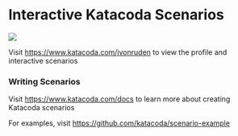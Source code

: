 # Interactive Katacoda Scenarios

[![](http://shields.katacoda.com/katacoda/jvonruden/count.svg)](https://www.katacoda.com/jvonruden "Get your profile on Katacoda.com")

Visit https://www.katacoda.com/jvonruden to view the profile and interactive scenarios

### Writing Scenarios
Visit https://www.katacoda.com/docs to learn more about creating Katacoda scenarios

For examples, visit https://github.com/katacoda/scenario-example
